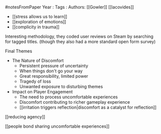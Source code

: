 #notesFromPaper
Year   :
Tags   :
Authors: [[Gowler]] [[Iacovides]]

 - [[stress allows us to learn]]
 - [[exploration of emotions]]
 - [[complicity in trauma]]

Interesting methodology, they coded user reviews on Steam by searching for tagged titles. (though they also had a more standard open form survey)

Final Themes

 - The Nature of Discomfort
   - Persistent pressure of uncertainty
   - When things don't go your way
   - Great responsibility, limited power
   - Tragedy of loss
   - Unwanted exposure to disturbing themes
 - Impact on Player Engagement
   - The need to process uncomfortable experiences
   - Discomfort contributing to richer gameplay experience
   - [[irritation triggers reflection|discomfort as a catalyst for reflection]]

[[reducing agency]]

[[people bond sharing uncomfortable experiences]]
